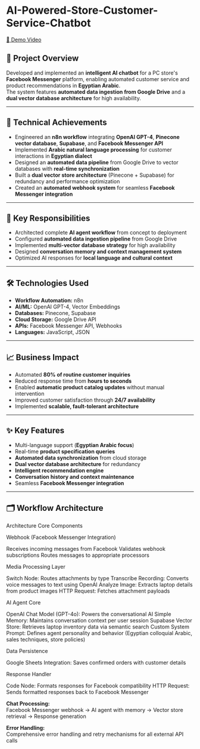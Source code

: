 # AI-Powered-Store-Customer-Service-Chatbot
[🎥 Demo Video](https://drive.google.com/file/d/1gjqrZ4s4Z-qcvUumfmJU-WpKBTH_4tIO/view?usp=sharing)
## 📝 Project Overview
Developed and implemented an **intelligent AI chatbot** for a PC store's **Facebook Messenger** platform, enabling automated customer service and product recommendations in **Egyptian Arabic**.  
The system features **automated data ingestion from Google Drive** and a **dual vector database architecture** for high availability.

---

## 🚀 Technical Achievements
- Engineered an **n8n workflow** integrating **OpenAI GPT-4**, **Pinecone vector database**, **Supabase**, and **Facebook Messenger API**  
- Implemented **Arabic natural language processing** for customer interactions in **Egyptian dialect**  
- Designed an **automated data pipeline** from Google Drive to vector databases with **real-time synchronization**  
- Built a **dual vector store architecture** (Pinecone + Supabase) for redundancy and performance optimization  
- Created an **automated webhook system** for seamless **Facebook Messenger integration**  

---

## 🎯 Key Responsibilities
- Architected complete **AI agent workflow** from concept to deployment  
- Configured **automated data ingestion pipeline** from Google Drive  
- Implemented **multi-vector database strategy** for high availability  
- Designed **conversation memory and context management system**  
- Optimized AI responses for **local language and cultural context**  

---

## 🛠 Technologies Used
- **Workflow Automation:** n8n  
- **AI/ML:** OpenAI GPT-4, Vector Embeddings  
- **Databases:** Pinecone, Supabase  
- **Cloud Storage:** Google Drive API  
- **APIs:** Facebook Messenger API, Webhooks  
- **Languages:** JavaScript, JSON  

---

## 📈 Business Impact
- Automated **80% of routine customer inquiries**  
- Reduced response time from **hours to seconds**  
- Enabled **automatic product catalog updates** without manual intervention  
- Improved customer satisfaction through **24/7 availability**  
- Implemented **scalable, fault-tolerant architecture**  

---

## ✨ Key Features
- Multi-language support (**Egyptian Arabic focus**)  
- Real-time **product specification queries**  
- **Automated data synchronization** from cloud storage  
- **Dual vector database architecture** for redundancy  
- **Intelligent recommendation engine**  
- **Conversation history and context maintenance**  
- Seamless **Facebook Messenger integration**  

---

## 🗂 Workflow Architecture

Architecture
Core Components

Webhook (Facebook Messenger Integration)

Receives incoming messages from Facebook
Validates webhook subscriptions
Routes messages to appropriate processors


Media Processing Layer

Switch Node: Routes attachments by type
Transcribe Recording: Converts voice messages to text using OpenAI
Analyze Image: Extracts laptop details from product images
HTTP Request: Fetches attachment payloads


AI Agent Core

OpenAI Chat Model (GPT-4o): Powers the conversational AI
Simple Memory: Maintains conversation context per user session
Supabase Vector Store: Retrieves laptop inventory data via semantic search
Custom System Prompt: Defines agent personality and behavior (Egyptian colloquial Arabic, sales techniques, store policies)


Data Persistence

Google Sheets Integration: Saves confirmed orders with customer details


Response Handler

Code Node: Formats responses for Facebook compatibility
HTTP Request: Sends formatted responses back to Facebook Messenger  

**Chat Processing:**  
Facebook Messenger webhook → AI agent with memory → Vector store retrieval → Response generation  

**Error Handling:**  
Comprehensive error handling and retry mechanisms for all external API calls  
